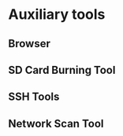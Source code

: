 # Auxiliary tools

## Browser

<Tool
    url="https://www.mozilla.org/"
    name="FireFox"
    :platforms="['linux','win','mac','android','ios']"
    description="Mozilla Firefox, commonly known as Firefox, also commonly known as Firefox in Chinese, is a free and open source web browser developed by the Mozilla Foundation and its subsidiary Mozilla Corporation."
/>

<Tool
    url="https://www.google.com/chrome/"
    name="Chrome"
    :platforms="['linux','win','mac','android','ios']"
    description="Google Chrome is a free web browser developed by Google. Google Chrome itself is non-free software and is not fully open source."
/>

## SD Card Burning Tool

<Tool
    url="https://www.balena.io/etcher/"
    name="balenaEtcher"
    :platforms="['linux','win','mac']"
    description="balenaEtcher is a very easy to use removable disk image creation software, which provides users with a foolproof way to create removable disk images."
/>

<Tool
    url="https://rufus.ie/"
    name="Rufus"
    :platforms="['win']"
    description="Rufus is an open source tool that helps format and create bootable removable disks (Live USB) and is free for users to download and use."
/>

<Tool
    url="https://sourceforge.net/projects/win32diskimager/"
    name="Win32 Disk Imager"
    :platforms="['win']"
    description="Win32 Disk Imager is an open source removable disk image creation and writing software."
/>


## SSH Tools

<Tool
    url="https://www.bitvise.com/ssh-client-download"
    name="Bitvise SSH"
    :platforms="['win']"
    description="Bitvise SSH is a Windows client that supports SSH and SFTP. Developed and professionally supported by Bitvise. This SSH client is powerful, easy to install and easy to use."
/>

<Tool
    url="https://www.chiark.greenend.org.uk/~sgtatham/putty/latest.html"
    name="PuTTY"
    :platforms="['linux','win','mac']"
    description="PuTTY is a Telnet, SSH, rlogin, pure TCP and serial interface connection software. The whole software is less than 1M in size, but is fully functional and does not need to be installed, just download and use."
/>

<Tool
    url="https://play.google.com/store/apps/details?id=com.sonelli.juicessh"
    name="JuiceSSH"
    :platforms="['android']"
    description="The best SSH tool for Android."
/>

## Network Scan Tool

<Tool
    url="https://www.advanced-ip-scanner.com/cn/"
    name="Advanced IP Scanner"
    :platforms="['win']"
    description="Reliable and free network scanner that allows users to scan for online devices on their network segment and get information about the IP, hostname, MAC address, etc. of devices on the same LAN."
/>

<Tool
    url="https://www.fing.com/products/fing-app"
    name="Fing"
    :platforms="['android','ios']"
    description="Network scanning tool for Android and IOS."
/>